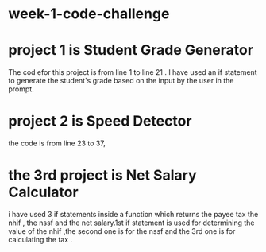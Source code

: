 # week-1-code-challenge

# project 1 is Student Grade Generator

The cod efor this project is from line 1 to line 21 . I have used an if statement to generate the student's grade based on the input by the user in the prompt.

# project 2 is Speed Detector

the code is from line 23 to 37,

# the 3rd project is Net Salary Calculator

i have used 3 if statements inside a function which returns the payee tax the nhif , the nssf and the net salary.1st if statement is used for determining the value of the nhif ,the second one is for the nssf and the 3rd one is for calculating the tax .
